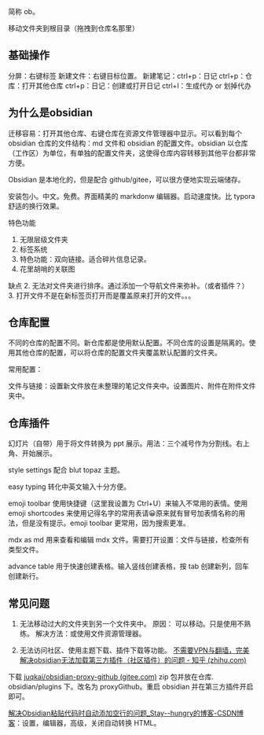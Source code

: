 

简称 ob。


移动文件夹到根目录（拖拽到仓库名那里）


## 基础操作
分屏：右键标签
新建文件：右键目标位置。
新建笔记：ctrl+p：日记
ctrl+p：仓库：打开其他仓库
ctrl+p：日记：创建或打开日记
ctrl+l：生成代办 or 划掉代办

## 为什么是obsidian
迁移容易：打开其他仓库、右键仓库在资源文件管理器中显示。可以看到每个 obsidian 仓库的文件结构：md 文件和 obsidian 的配置文件。obsidian 以仓库（工作区）为单位，有单独的配置文件夹，这使得仓库内容转移到其他平台都非常方便。

Obsidian 是本地化的，但是配合 github/gitee，可以很方便地实现云端储存。

安装包小。中文。免费。界面精美的 markdonw 编辑器。启动速度快。比 typora 舒适的换行效果。

特色功能
1. 无限层级文件夹
2. 标签系统
3. 特色功能：双向链接。适合碎片信息记录。
4. 花里胡哨的关联图

缺点
2. 无法对文件夹进行排序。通过添加一个导航文件来弥补。（或者插件？）
3. 打开文件不是在新标签页打开而是覆盖原来打开的文件。。。

## 

## 仓库配置

不同的仓库的配置不同。新仓库都是使用默认配置。不同仓库的设置是隔离的。使用其他仓库的配置，可以将仓库的配置文件夹覆盖默认配置的文件夹。

常用配置：

文件与链接：设置新文件放在未整理的笔记文件夹中。设置图片、附件在附件文件夹中。



## 仓库插件
幻灯片（自带）用于将文件转换为 ppt 展示。用法：三个减号作为分割线。右上角、开始展示。

style settings 配合 blut topaz 主题。

easy typing 转化中英文输入十分方便。

emoji toolbar 使用快捷键（这里我设置为 Ctrl+U）来输入不常用的表情。使用 emoji shortcodes 来使用记得名字的常用表请😀原来就有冒号加表情名称的用法，但是没有提示。emoji toolbar 更常用，因为搜索更准。

mdx as md 用来查看和编辑 mdx 文件。需要打开设置：文件与链接，检查所有类型文件。

advance table 用于快速创建表格。输入竖线创建表格，按 tab 创建新列，回车创建新行。

## 常见问题
1. 无法移动过大的文件夹到另一个文件夹中。
原因：
可以移动。只是使用不熟练。
解决方法：或使用文件资源管理器。

2. 无法访问社区、使用主题下载、插件下载等功能。
[不需要VPN与翻墙，完美解决obsidian无法加载第三方插件（社区插件）的问题 - 知乎 (zhihu.com)](https://zhuanlan.zhihu.com/p/430538023)

下载 [juqkai/obsidian-proxy-github (gitee.com)](https://gitee.com/juqkai/obsidian-proxy-github) zip 包并放在仓库. obsidian/plugins 下。改名为 proxyGithub。重启 obsidian 并在第三方插件开启即可。

[解决Obsidian粘贴代码时自动添加空行的问题\_Stay--hungry的博客-CSDN博客](https://blog.csdn.net/Shao_yihao/article/details/128481770)：设置，编辑器，高级，关闭自动转换 HTML。
